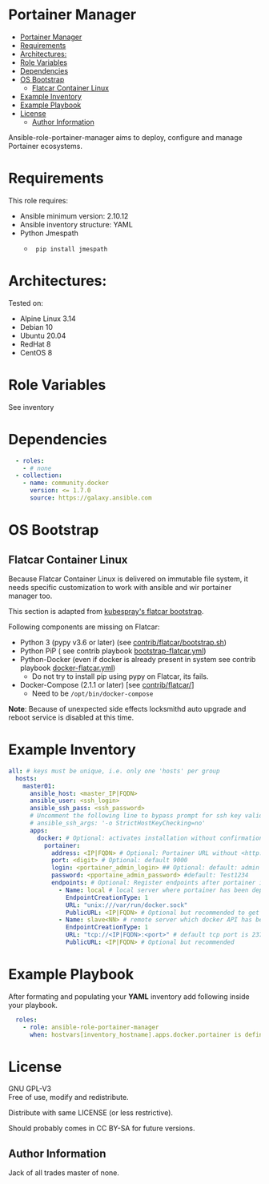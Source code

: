 # Portainer Manager

- [Portainer Manager](#portainer-manager)
- [Requirements](#requirements)
- [Architectures:](#architectures)
- [Role Variables](#role-variables)
- [Dependencies](#dependencies)
- [OS Bootstrap](#os-bootstrap)
  - [Flatcar Container Linux](#flatcar-container-linux)
- [Example Inventory](#example-inventory)
- [Example Playbook](#example-playbook)
- [License](#license)
  - [Author Information](#author-information)

Ansible-role-portainer-manager aims to deploy, configure and manage Portainer ecosystems.

# Requirements

This role requires:
 - Ansible minimum version: 2.10.12
 - Ansible inventory structure: YAML
 - Python Jmespath
   - ```
      pip install jmespath
      ```

# Architectures:

Tested on:
- Alpine Linux 3.14
- Debian 10
- Ubuntu 20.04
- RedHat 8
- CentOS 8

# Role Variables

See inventory

# Dependencies

```yaml
  - roles:
    - # none
  - collection:
    - name: community.docker
      version: <= 1.7.0
      source: https://galaxy.ansible.com
```
# OS Bootstrap
## Flatcar Container Linux

Because Flatcar Container Linux is delivered on immutable file system, it needs specific customization to work with ansible and wir portainer manager too.

This section is adapted from [kubespray's flatcar bootstrap](https://github.com/kubernetes-sigs/kubespray/blob/6aac59394e5d2801e4dcde71c393b73201a880ef/roles/bootstrap-os/tasks/bootstrap-flatcar.yml).

Following components are missing on Flatcar:
 - Python 3 (pypy v3.6 or later) (see [contrib/flatcar/bootstrap.sh](contrib/flatcar/bootstrap.sh))
 - Python PiP ( see contrib playbook [bootstrap-flatcar.yml](contrib/flatcar/bootstrap-flatcar.yml))
 - Python-Docker (even if docker is already present in system see contrib playbook [docker-flatcar.yml](contrib/flatcar/docker-flatcar.yml))
   - Do not try to install pip using pypy on Flatcar, its fails.
 - Docker-Compose (2.1.1 or later) [see [contrib/flatcar/](contrib/flatcar/)]
   - Need to be `/opt/bin/docker-compose`


**Note**: Because of unexpected side effects locksmithd auto upgrade and reboot service is disabled at this time.

# Example Inventory

```yaml
all: # keys must be unique, i.e. only one 'hosts' per group
  hosts:
    master01:
      ansible_host: <master_IP|FQDN>
      ansible_user: <ssh_login>
      ansible_ssh_pass: <ssh_password>
      # Uncomment the following line to bypass prompt for ssh key validation, use at your own risk !!!
      # ansible_ssh_args: '-o StrictHostKeyChecking=no'
      apps:
        docker: # Optional: activates installation without confirmation
          portainer:
            address: <IP|FQDN> # Optional: Portainer URL without <http://> and <port>; default <ansible_host>
            port: <digit> # Optional: default 9000
            login: <portainer_admin_login> ## Optional: default: admin
            password: <pportaine_admin_password> #default: Test1234
            endpoints: # Optional: Register endpoints after portainer installation
              - Name: local # local server where portainer has been deployed
                EndpointCreationType: 1
                URL: "unix:///var/run/docker.sock"
                PublicURL: <IP|FQDN> # Optional but recommended to get shortcuts functional in portainer API
              - Name: slave<NN> # remote server which docker API has been opened
                EndpointCreationType: 1
                URL: "tcp://<IP|FQDN>:<port>" # default tcp port is 2375
                PublicURL: <IP|FQDN> # Optional but recommended
```

# Example Playbook

After formating and populating your **YAML** inventory add following inside your playbook.

```yaml
  roles:
    - role: ansible-role-portainer-manager
      when: hostvars[inventory_hostname].apps.docker.portainer is defined
```

# License

GNU GPL-V3  
Free of use, modify and redistribute.

Distribute with same LICENSE (or less restrictive).

Should probably comes in CC BY-SA for future versions.

Author Information
------------------

Jack of all trades master of none.
